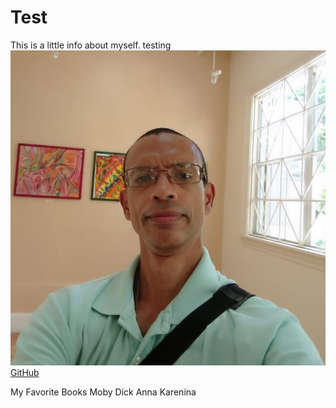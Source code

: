 # Test
This is a little info about myself. 
testing<br>
![headshot](portrait.jpg)<br>
[GitHub](http://github.com)

My Favorite Books
Moby Dick
Anna Karenina

